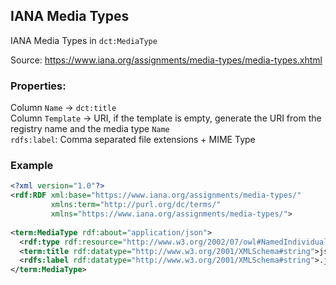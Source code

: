 ## IANA Media Types
IANA Media Types in `dct:MediaType` 

Source: https://www.iana.org/assignments/media-types/media-types.xhtml

### Properties:
Column `Name` -> `dct:title`<br>
Column `Template` -> URI, if the template is empty, generate the URI from the registry name and the media type `Name`<br>
`rdfs:label`: Comma separated file extensions + MIME Type

### Example

```xml
<?xml version="1.0"?>
<rdf:RDF xml:base="https://www.iana.org/assignments/media-types/"
         xmlns:term="http://purl.org/dc/terms/"
         xmlns="https://www.iana.org/assignments/media-types/">
         
<term:MediaType rdf:about="application/json">
  <rdf:type rdf:resource="http://www.w3.org/2002/07/owl#NamedIndividual"/>
  <term:title rdf:datatype="http://www.w3.org/2001/XMLSchema#string">json</term:title>
  <rdfs:label rdf:datatype="http://www.w3.org/2001/XMLSchema#string">.json - application/json</rdfs:label>
</term:MediaType>
```

